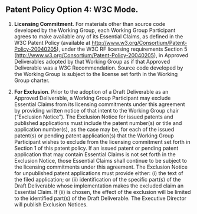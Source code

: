 ## Patent Policy Option 4:  W3C Mode.

1.	**Licensing Commitment**. For materials other than source code developed by the Working Group, each Working Group 
      Participant agrees to make available any of its Essential Claims, as defined in the W3C Patent Policy 
      (available at http://www.w3.org/Consortium/Patent-Policy-20040205), under the W3C RF licensing requirements Section 5 
      (http://www.w3.org/Consortium/Patent-Policy-20040205), in Approved Deliverables adopted by that Working Group 
      as if that Approved Deliverable was a W3C Recommendation. Source code developed by the Working Group is subject to 
      the license set forth in the Working Group charter.  
      
2.	**For Exclusion**. Prior to the adoption of a Draft Deliverable as an Approved Deliverable, a Working Group Participant 
      may exclude Essential Claims from its licensing commitments under this agreement by providing written notice of that 
      intent to the Working Group chair (“Exclusion Notice”). The Exclusion Notice for issued patents and published applications 
      must include the patent number(s) or title and application number(s), as the case may be, for each of the issued patent(s) 
      or pending patent application(s) that the Working Group Participant wishes to exclude from the licensing commitment set forth 
      in Section 1 of this patent policy. If an issued patent or pending patent application that may contain Essential Claims is 
      not set forth in the Exclusion Notice, those Essential Claims shall continue to be subject to the licensing commitments under 
      this agreement. The Exclusion Notice for unpublished patent applications must provide either: (i) the text of the filed 
      application; or (ii) identification of the specific part(s) of the Draft Deliverable whose implementation makes the excluded claim 
      an Essential Claim. If (ii) is chosen, the effect of the exclusion will be limited to the identified part(s) of the Draft 
      Deliverable. The Executive Director will publish Exclusion Notices.
